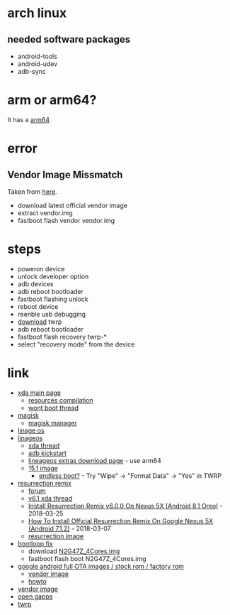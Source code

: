 # arch linux

## needed software packages

* android-tools
* android-udev
* adb-sync

# arm or arm64?

It has a [arm64](https://duckduckgo.com/?q=does+nexus+5x+has+an+arm+or+arm64+processor&t=ffab&ia=qa)

# error

## Vendor Image Missmatch

Taken from [here](https://www.reddit.com/r/LineageOS/comments/5xwnb9/weird_vendor_image_mismatch_after_update/).

* download latest official vendor image
* extract vendor.img
* fastboot flash vendor vendor.img

# steps

* poweron device
* unlock developer option
* adb devices
* adb reboot bootloader
* fastboot flashing unlock
* reboot device
* reenble usb debugging
* [download](https://twrp.me/lg/lgnexus5x.html) twrp
* adb reboot bootloader
* fastboot flash recovery twrp-\*
* select "recovery mode" from the device

# link

* [xda main page](https://forum.xda-developers.com/nexus-5x)
    * [resources compilation](https://forum.xda-developers.com/nexus-5x/general/index-lg-nexus-5x-resources-compilation-t3208297)
    * [wont boot thread](https://www.reddit.com/r/LineageOS/comments/7aowoj/nexus_5x_wont_boot/)
* [magisk](https://forum.xda-developers.com/apps/magisk)
    * [magisk manager](https://magiskmanager.com/)
* [linage os](https://wiki.lineageos.org/devices/bullhead)
* [linageos](https://wiki.lineageos.org/devices/hammerhead/install)
    * [xda thread](https://forum.xda-developers.com/google-nexus-5/orig-development/rom-lineage-os-14-1-nexus-5-t3528849)
    * [adb kickstart](https://wiki.lineageos.org/adb_fastboot_guide.html#setting-up-adb)
    * [lineageos extras download page](https://download.lineageos.org/extras) - use arm64
    * [15.1 image](https://download.lineageos.org/bullhead)
        * [endless boot?](https://www.reddit.com/r/LineageOS/comments/7jf4sb/stuck_at_boot_animation_after_installing_lineage/) - Try "Wipe" -> "Format Data" -> "Yes" in TWRP
* [resurrection remix](http://www.resurrectionremix.com/)
    * [forum](http://forum.resurrectionremix.com/)
    * [v6.1 xda thread](https://forum.xda-developers.com/nexus-5x/development/resurrectionremix-v6-0-08-1-0r11-t3748115)
    * [Install Resurrection Remix v6.0.0 On Nexus 5X (Android 8.1 Oreo)](https://rootmygalaxy.net/install-resurrection-remix-v6-0-0-on-nexus-5x-android-8-1-oreo/) - 2018-03-25
    * [How To Install Official Resurrection Remix On Google Nexus 5X (Android 7.1.2)](https://www.getdroidtips.com/resurrection-remix-nexus-5x/) - 2018-03-07
    * [resurrection image](https://sourceforge.net/projects/resurrectionremix-oreo/files/bullhead/download)
* [bootloop fix](https://www.xda-developers.com/nexus-5x-bootloop-fix-boot-phone/)
    * download [N2G47Z_4Cores.img](https://www.dropbox.com/s/tm7qt98r6d7q2a6/N2G47Z_4Cores.img?dl=0)
    * fastboot flash boot N2G47Z_4Cores.img
* [google android full OTA images / stock rom / factory rom](https://developers.google.com/android/images#bullhead)
    * [vendor image](https://dl.google.com/dl/android/aosp/bullhead-n4f26o-factory-1da5304e.zip)
    * [howto](https://developers.google.com/android/images)
* [vendor image](https://androidfilehost.com/?w=files&flid=49360)
* [open gapps](http://opengapps.org/?arch64=arm&api=8.1)
* [twrp](https://dl.twrp.me/bullhead/)
